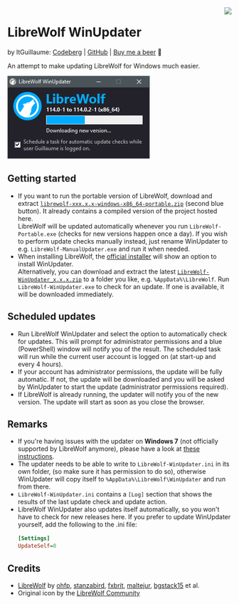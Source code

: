 <img src="LibreWolf-WinUpdater.ico" align="right">

# LibreWolf WinUpdater
by ltGuillaume: [Codeberg](https://codeberg.org/ltGuillaume) | [GitHub](https://github.com/ltGuillaume) | [Buy me a beer](https://buymeacoff.ee/ltGuillaume) 🍺

An attempt to make updating LibreWolf for Windows much easier.

![LibreWolf WinUpdater](SCREENSHOT.png)

## Getting started
- If you want to run the portable version of LibreWolf, download and extract [`librewolf-xxx.x.x-windows-x86_64-portable.zip`](https://librewolf.net/installation/windows/) (second blue button). It already contains a compiled version of the project hosted here.  
  LibreWolf will be updated automatically whenever you run `LibreWolf-Portable.exe`  (checks for new versions happen once a day). If you wish to perform update checks manually instead, just rename WinUpdater to e.g. `LibreWolf-ManualUpdater.exe` and run it when needed.
- When installing LibreWolf, the [official installer](https://librewolf.net/installation/windows/) will show an option to install WinUpdater.  
  Alternatively, you can download and extract the latest [`LibreWolf-WinUpdater_x.x.x.zip`](https://codeberg.org/ltGuillaume/LibreWolf-WinUpdater/releases) to a folder you like, e.g. `%AppData%\LibreWolf`. Run `LibreWolf-WinUpdater.exe` to check for an update. If one is available, it will be downloaded immediately.

## Scheduled updates
- Run LibreWolf WinUpdater and select the option to automatically check for updates. This will prompt for administrator permissions and a blue (PowerShell) window will notify you of the result. The scheduled task will run while the current user account is logged on (at start-up and every 4 hours).
- If your account has administrator permissions, the update will be fully automatic. If not, the update will be downloaded and you will be asked by WinUpdater to start the update (administrator permissions required).  
- If LibreWolf is already running, the updater will notify you of the new version. The update will start as soon as you close the browser.

## Remarks
- If you're having issues with the updater on __Windows 7__  (not officially supported by LibreWolf anymore), please have a look at [these instructions](https://codeberg.org/ltGuillaume/LibreWolf-WinUpdater/issues/15).
- The updater needs to be able to write to `LibreWolf-WinUpdater.ini` in its own folder, (so make sure it has permission to do so), otherwise WinUpdater will copy itself to `%AppData%\LibreWolf\WinUpdater` and run from there.
- `LibreWolf-WinUpdater.ini` contains a `[Log]` section that shows the results of the last update check and update action.
- LibreWolf WinUpdater also updates itself automatically, so you won't have to check for new releases here. If you prefer to update WinUpdater yourself, add the following to the .ini file:
  ```ini
  [Settings]
  UpdateSelf=0
  ```

## Credits
* [LibreWolf](https://librewolf.net) by [ohfp](https://gitlab.com/ohfp), [stanzabird](https://stanzabird.nl), [fxbrit](https://gitlab.com/fxbrit), [maltejur](https://gitlab.com/maltejur), [bgstack15](https://bgstack15.wordpress.com) et al.
* Original icon by the [LibreWolf Community](https://gitlab.com/librewolf-community/branding/-/tree/master/icon)
